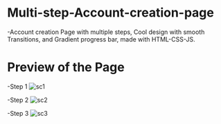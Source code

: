 # Multi-step-Account-creation-page
-Account creation Page with multiple steps, Cool design with smooth Transitions, and Gradient progress bar, made with HTML-CSS-JS.

# Preview of the Page 

-Step 1
![sc1](https://user-images.githubusercontent.com/76783878/136269166-9f8866d3-11a5-4f4b-8d37-848119585ba6.jpg)

-Step 2
![sc2](https://user-images.githubusercontent.com/76783878/136269208-acf3c1e1-abf0-4d78-98af-9d555337996b.jpg)

-Step 3
![sc3](https://user-images.githubusercontent.com/76783878/136269219-ba20b75f-7b0a-4158-a1ec-7c7adc3f0e71.jpg)
